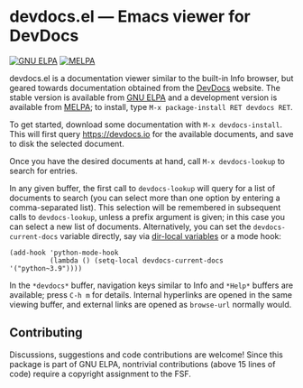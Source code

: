 devdocs.el — Emacs viewer for DevDocs
=====================================

<a href="http://elpa.gnu.org/packages/devdocs.html"><img alt="GNU ELPA" src="https://elpa.gnu.org/packages/devdocs.svg"/></a>
<a href="https://melpa.org/#/devdocs"><img alt="MELPA" src="https://melpa.org/packages/devdocs-badge.svg"/></a>

devdocs.el is a documentation viewer similar to the built-in Info
browser, but geared towards documentation obtained from the [DevDocs]
website.  The stable version is available from [GNU ELPA] and a
development version is available from [MELPA]; to install, type `M-x
package-install RET devdocs RET`.

To get started, download some documentation with `M-x devdocs-install`.
This will first query https://devdocs.io for the available documents,
and save to disk the selected document.

Once you have the desired documents at hand, call `M-x devdocs-lookup`
to search for entries.

In any given buffer, the first call to `devdocs-lookup` will query for
a list of documents to search (you can select more than one option by
entering a comma-separated list).  This selection will be remembered
in subsequent calls to `devdocs-lookup`, unless a prefix argument is
given; in this case you can select a new list of documents.
Alternatively, you can set the `devdocs-current-docs` variable
directly, say via [dir-local variables] or a mode hook:

```elisp
(add-hook 'python-mode-hook
          (lambda () (setq-local devdocs-current-docs '("python~3.9"))))
```

In the `*devdocs*` buffer, navigation keys similar to Info and
`*Help*` buffers are available; press `C-h m` for details.  Internal
hyperlinks are opened in the same viewing buffer, and external links
are opened as `browse-url` normally would.

Contributing
------------

Discussions, suggestions and code contributions are welcome!  Since
this package is part of GNU ELPA, nontrivial contributions (above 15
lines of code) require a copyright assignment to the FSF.

[DevDocs]: https://devdocs.io
[GNU ELPA]: https://elpa.gnu.org/packages/devdocs.html
[MELPA]: https://melpa.org/#/devdocs
[dir-local variables]: https://www.gnu.org/software/emacs/manual/html_node/emacs/Directory-Variables.html
